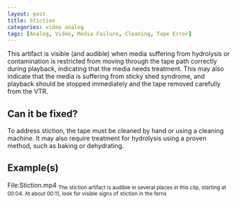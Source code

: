 ```yaml
---
layout: post
title: Stiction
categories: video analog
tags: [Analog, Video, Media Failure, Cleaning, Tape Error]
---
```


This artifact is visible (and audible) when media suffering from hydrolysis or contamination is restricted from moving through the tape path correctly during playback, indicating that the media needs treatment. This may also indicate that the media is suffering from sticky shed syndrome, and playback should be stopped immediately and the tape removed carefully from the VTR.

## Can it be fixed?

To address stiction, the tape must be cleaned by hand or using a cleaning machine. It may also require treatment for hydrolysis using a proven method, such as baking or dehydrating.

## Example(s)

File:Stiction.mp4
<sub>The stiction artifact is audible in several places in this clip, starting at 00:04. At about 00:11, look for visible signs of stiction in the ferns</sub>
